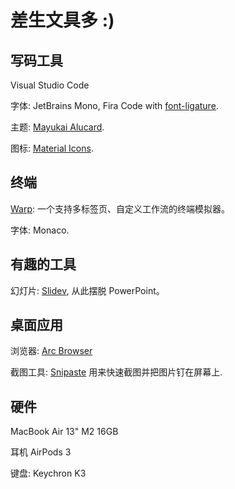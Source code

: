 # 差生文具多 :)

## ️写码工具

Visual Studio Code

字体: JetBrains Mono, Fira Code with [font-ligature](https://fonts.google.com/knowledge/glossary/ligature).

主题: [Mayukai Alucard](https://marketplace.visualstudio.com/items?itemName=GulajavaMinistudio.mayukaithemevsc).

图标: [Material Icons](https://marketplace.visualstudio.com/items?itemName=Equinusocio.vsc-material-theme-icons).

## 终端

[Warp](https://www.warp.dev/): 一个支持多标签页、自定义工作流的终端模拟器。

字体: Monaco.

## 有趣的工具

幻灯片: [Slidev](https://sli.dev/), 从此摆脱 PowerPoint。

## 桌面应用

浏览器: [Arc Browser](https://arc.net/)

截图工具: [Snipaste](https://www.snipaste.com/) 用来快速截图并把图片钉在屏幕上.

## 硬件

MacBook Air 13" M2 16GB

耳机 AirPods 3

键盘: Keychron K3